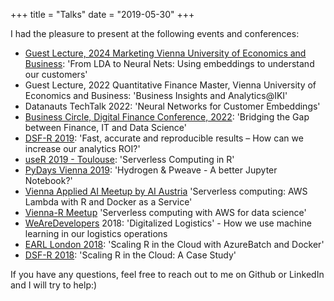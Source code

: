 +++
title = "Talks"
date = "2019-05-30"
+++

I had the pleasure to present at the following events and conferences:

- [Guest Lecture, 2024 Marketing Vienna University of Economics and Business](https://www.linkedin.com/posts/cordula-cerha_handel-marketing-rds-activity-7183913755942993921-n_K-): 'From LDA to Neural Nets: Using embeddings to understand our customers'
- Guest Lecture, 2022 Quantitative Finance Master, Vienna University of Economics and Business: 'Business Insights and Analytics@IKI'
- Datanauts TechTalk 2022: 'Neural Networks for Customer Embeddings'
- [Business Circle, Digital Finance Conference, 2022](https://businesscircle.at/news/digitalisierung/digital-finance-forum-interview-mit-christoph-bodner-rewe-international/): 'Bridging the Gap between Finance, IT and Data Science'
- [DSF-R 2019](http://dsf.academy/conference/): 'Fast, accurate and reproducible results – How can we increase our analytics ROI?'
- [useR 2019 - Toulouse](http://www.user2019.fr/): 'Serverless Computing in R'
- [PyDays Vienna 2019](https://www.pydays.at/): 'Hydrogen & Pweave - A better Jupyter Notebook?'
- [Vienna Applied AI Meetup by AI Austria](https://www.meetup.com/de-DE/Vienna-Applied-AI-Meetup-presented-by-AI-Austria/) 'Serverless computing: AWS Lambda with R and Docker as a Service'
- [Vienna-R Meetup](https://www.meetup.com/de-DE/Vienna-Applied-AI-Meetup-presented-by-AI-Austria/) 'Serverless computing with AWS for data science'
- [WeAreDevelopers](https://www.wearedevelopers.com/) 2018: 'Digitalized Logistics' - How we use machine learning in our logistics operations
- [EARL London 2018](https://earlconf.com): 'Scaling R in the Cloud with AzureBatch and Docker'
- [DSF-R 2018](http://dsf.academy/conference/): 'Scaling R in the Cloud: A Case Study' 


If you have any questions, feel free to reach out to me on Github or LinkedIn and I will try to help:)

